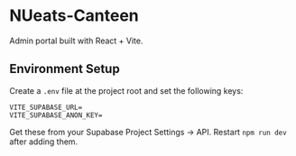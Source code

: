 # NUeats-Canteen

Admin portal built with React + Vite.

## Environment Setup

Create a `.env` file at the project root and set the following keys:

```
VITE_SUPABASE_URL=
VITE_SUPABASE_ANON_KEY=
```

Get these from your Supabase Project Settings → API. Restart `npm run dev` after adding them.